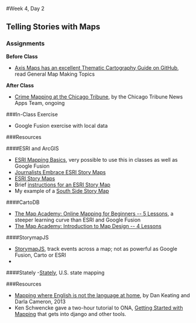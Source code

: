 #Week 4, Day 2
## Telling Stories with Maps

### Assignments

**Before Class**
- [Axis Maps has an excellent Thematic Cartography Guide on GitHub](http://axismaps.github.io/thematic-cartography/), read General Map Making Topics

**After Class**

- [Crime Mapping at the Chicago Tribune](http://crime.chicagotribune.com/), by the Chicago Tribune News Apps Team, ongoing


###In-Class Exercise

- Google Fusion exercise with local data

###Resources

####ESRI and ArcGIS
- [ESRI Mapping Basics](http://www.esri.com/connected#Mapping%20Our%20World), very possible to use this in classes as well as Google Fusion
- [Journalists Embrace ESRI Story Maps](https://blogs.esri.com/esri/esri-insider/2015/07/06/journalists-embrace-story-maps/)
- [ESRI Story Maps](http://storymaps.arcgis.com/en/)
- Brief [instructions for an ESRI Story Map](http://www.esri.com/esri-news/arcwatch/0513/make-a-map-tour-story-map)
- My example of a [South Side Story Map](http://jacklule.github.io/pages/ESRIMapStory.html)

####CartoDB
- [The Map Academy: Online Mapping for Beginners -- 5 Lessons](http://academy.cartodb.com/courses/beginners-course/), a steeper learning curve than ESRI and Google Fusion
- [The Map Academy: Introduction to Map Design -- 4 Lessons](http://academy.cartodb.com/courses/design-for-beginners/)

####StorymapJS
- [StorymapJS](https://storymap.knightlab.com/), track events across a map; not as powerful as Google Fusion, Carto or ESRI
- 
####Stately
-[Stately](https://intridea.github.io/stately/), U.S. state mapping

###Resources

- [Mapping where English is not the language at home](http://www.washingtonpost.com/wp-srv/special/national/us-language-map/), by Dan Keating and Darla Cameron, 2013
- Ken Schwencke gave a two-hour tutorial to ONA, [Getting Started with Mapping](http://forjournalism.github.io/courses/mapping/) that gets into django and other tools.
